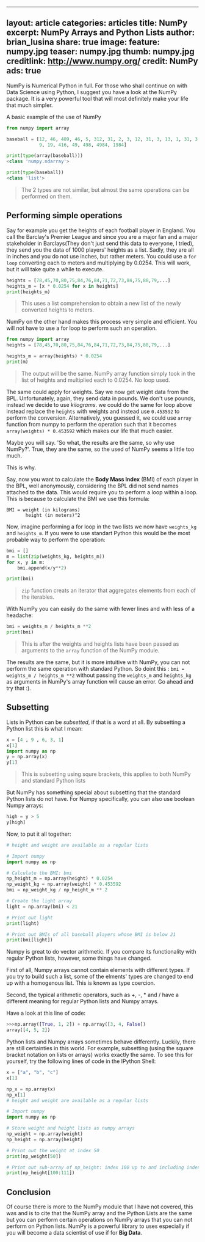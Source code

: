 
---
layout: article
categories: articles
title: NumPy
excerpt: NumPy Arrays and Python Lists
author: brian_lusina
share: true
image:
 feature: numpy.jpg
 teaser: numpy.jpg
 thumb: numpy.jpg
 creditlink: http://www.numpy.org/
 credit: NumPy
ads: true
---

NumPy is Numerical Python in full. For those who shall continue on with Data Science using Python, I suggest you have a look at the NumPy package. It is a very powerful tool that will most definitely make your life that much simpler.

A basic example of the use of NumPy
```python
from numpy import array

baseball = [12, 46, 489, 46, 5, 312, 31, 2, 3, 12, 31, 3, 13, 1, 31, 3, 13, 13, 1, 31, 313, 1, 31, 189, 4, 4, 31, 564,
            9, 19, 416, 49, 498, 4984, 1984]

print(type(array(baseball)))
<class 'numpy.ndarray'>

print(type(baseball))
<class 'list'>
```
> The 2 types are not similar, but almost the same operations can be performed on them.

## Performing simple operations

Say for example you get the heights of each football player in England. You call the Barclay's Premier League and since you are a major fan and a major stakeholder in Barclays(They don't just send this data to everyone, I tried), they send you the data of 1000 players' heights as a list. Sadly, they are all in inches and you do not use inches, but rather meters. You could use a `for loop` converting each to meters and multiplying by 0.0254. This will work, but it will take quite a while to execute.

``` python
heights = [78,45,70,80,75,84,76,84,71,72,73,84,75,88,79,...]
heights_m = [x * 0.0254 for x in heights]
print(heights_m)
```
> This uses a list comprehension to obtain a new list of the newly converted heights to meters.

NumPy on the other hand makes this process very simple and efficient. You will not have to use a for loop to perform such an operation.

``` python
from numpy import array
heights = [78,45,70,80,75,84,76,84,71,72,73,84,75,88,79,...]

heights_m = array(heights) * 0.0254
print(m)
```
> The output will be the same. NumPy array function simply took in the list of heights and multiplied each to 0.0254. No loop used.

The same could apply for weights. Say we now get weight data from the BPL. Unfortunately, again, they send data in pounds. We don't use pounds, instead we decide to use *kilograms*. we could do the same for loop above instead replace the `heights` with weights and instead use `0.453592` to perform the conversion. Alternatively, you guessed it, we could use `array` function from numpy to perform the operation such that it becomes `array(weights) * 0.453592` which makes our life that much easier.

Maybe you will say. 'So what, the results are the same, so why use NumPy?'. True, they are the same, so the used of NumPy seems a little too much.

This is why.

Say, now you want to calculate the **Body Mass Index** (BMI) of each player in the BPL, well anonymously, considering the BPL did not send names attached to the data. This would require you to perform a loop within a loop. This is because to calculate the BMI we use this formula:

``` plain
BMI = weight (in kilograms)
  	   height (in meters)^2
```

Now, imagine performing a for loop in the two lists we now have `weights_kg` and `heights_m`. If you were to use standart Python this would be the most probable way to perform the operation:

``` python
bmi = []
m = list(zip(weights_kg, heights_m))
for x, y in m:
	bmi.append(x/y**2)

print(bmi)
```
> `zip` function creats an iterator that aggregates elements from each of the iterables.

With NumPy you can easily do the same with fewer lines and with less of a headache:

``` python
bmi = weights_m / heights_m **2
print(bmi)
```
> This is after the weights and heights lists have been passed as arguments to the `array` function of the NumPy module.

The results are the same, but it is more intuitive with NumPy, you can not perform the same operation with standard Python. So doint this : `bmi = weights_m / heights_m **2` without passing the `weights_m` and `heights_kg` as arguments in NumPy's array function will cause an error. Go ahead and try that :).

## Subsetting

Lists in Python can be *subsetted*, if that is a word at all. By subsetting a Python list this is what I mean:

``` python
x = [4 , 9 , 6, 3, 1]
x[1]
import numpy as np
y = np.array(x)
y[1]
```
> This is subsetting using squre brackets, this applies to both NumPy and standard Python lists

But NumPy has something special about subsetting that the standard Python lists do not have.
For Numpy specifically, you can also use boolean Numpy arrays:

``` python
high = y > 5
y[high]
```

Now, to put it all together:

``` python
# height and weight are available as a regular lists

# Import numpy
import numpy as np

# Calculate the BMI: bmi
np_height_m = np.array(height) * 0.0254
np_weight_kg = np.array(weight) * 0.453592
bmi = np_weight_kg / np_height_m ** 2

# Create the light array
light = np.array(bmi) < 21

# Print out light
print(light)

# Print out BMIs of all baseball players whose BMI is below 21
print(bmi[light])

```

Numpy is great to do vector arithmetic. If you compare its functionality with regular Python lists, however, some things have changed.

First of all, Numpy arrays cannot contain elements with different types. If you try to build such a list, some of the elments' types are changed to end up with a homogenous list. This is known as type coercion.

Second, the typical arithmetic operators, such as +, -, * and / have a different meaning for regular Python lists and Numpy arrays.

Have a look at this line of code:

``` python
>>>np.array([True, 1, 2]) + np.array([3, 4, False])
array([4, 5, 2])
```

 Python lists and Numpy arrays sometimes behave differently. Luckily, there are still certainties in this world. For example, subsetting (using the square bracket notation on lists or arrays) works exactly the same. To see this for yourself, try the following lines of code in the IPython Shell:

``` python
x = ["a", "b", "c"]
x[1]

np_x = np.array(x)
np_x[1]
# height and weight are available as a regular lists

# Import numpy
import numpy as np

# Store weight and height lists as numpy arrays
np_weight = np.array(weight)
np_height = np.array(height)

# Print out the weight at index 50
print(np_weight[50])

# Print out sub-array of np_height: index 100 up to and including index 11077
print(np_height[100:111])
```

Conclusion
---

Of course there is more to  the NumPy module that I have not covered, this was and is to cite that the NumPy array and the Python Lists are the same but you can perform certain operations on NumPy arrays that you can not perform on Python lists. NumPy is a powerful library to uses especially if you will become a data scientist of use if for **Big Data**.